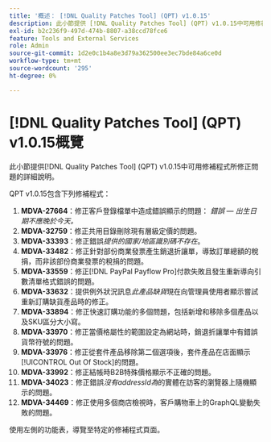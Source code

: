 ```yaml
---
title: '概述： [!DNL Quality Patches Tool] (QPT) v1.0.15'
description: 此小節提供 [!DNL Quality Patches Tool] (QPT) v1.0.15中可用修補程式所修正問題的詳細說明。
exl-id: b2c236f9-497d-474b-8807-a38ccd78fce6
feature: Tools and External Services
role: Admin
source-git-commit: 1d2e0c1b4a8e3d79a362500ee3ec7bde84a6ce0d
workflow-type: tm+mt
source-wordcount: '295'
ht-degree: 0%

---
```


# [!DNL Quality Patches Tool] (QPT) v1.0.15概覽

此小節提供[!DNL Quality Patches Tool] (QPT) v1.0.15中可用修補程式所修正問題的詳細說明。

QPT v1.0.15包含下列修補程式：

1. **MDVA-27664**：修正客戶登錄檔單中造成錯誤顯示的問題： *錯誤 — 出生日期不應晚於今天。*
1. **MDVA-32759**：修正共用目錄刪除現有層級定價的問題。
1. **MDVA-33393**：修正錯誤&#x200B;*提供的國家/地區識別碼不存在*。
1. **MDVA-33482**：修正針對部份商業發票產生銷退折讓單，導致訂單總額的稅捐，而非該部份商業發票的稅捐的問題。
1. **MDVA-33559**：修正[!DNL PayPal Payflow Pro]付款失敗且發生重新導向引數清單格式錯誤的問題。
1. **MDVA-33632**：提供例外狀況訊息&#x200B;*此產品缺貨*&#x200B;現在向管理員使用者顯示嘗試重新訂購缺貨產品時的修正。
1. **MDVA-33894**：修正快速訂購功能的多個問題，包括新增和移除多個產品以及SKU區分大小寫。
1. **MDVA-33970**：修正當價格屬性的範圍設定為網站時，銷退折讓單中有錯誤貨幣符號的問題。
1. **MDVA-33976**：修正從套件產品移除第二個選項後，套件產品在店面顯示[!UICONTROL Out Of Stock]的問題。
1. **MDVA-33992**：修正結帳時B2B特殊價格顯示不正確的問題。
1. **MDVA-34023**：修正錯誤&#x200B;*沒有addressId為*&#x200B;的實體在訪客的瀏覽器上隨機顯示的問題。
1. **MDVA-34469**：修正使用多個商店檢視時，客戶購物車上的GraphQL變動失敗的問題。

使用左側的功能表，導覽至特定的修補程式頁面。

